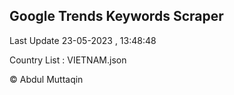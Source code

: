 

## Google Trends Keywords Scraper 
 
Last Update 23-05-2023 , 13:48:48

Country List :
VIETNAM.json



© Abdul Muttaqin 

